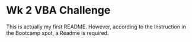 # Wk 2 VBA Challenge
 This is actually my first README.
 However, according to the Instruction in the Bootcamp spot, a Readme is required.
